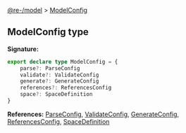[@re-/model](./model.md) &gt; [ModelConfig](./model.modelconfig.md)

## ModelConfig type

<b>Signature:</b>

```typescript
export declare type ModelConfig = {
    parse?: ParseConfig
    validate?: ValidateConfig
    generate?: GenerateConfig
    references?: ReferencesConfig
    space?: SpaceDefinition
}
```

<b>References:</b> [ParseConfig](./model.parseconfig.md), [ValidateConfig](./model.validateconfig.md), [GenerateConfig](./model.generateconfig.md), [ReferencesConfig](./model.referencesconfig.md), [SpaceDefinition](./model.spacedefinition.md)
